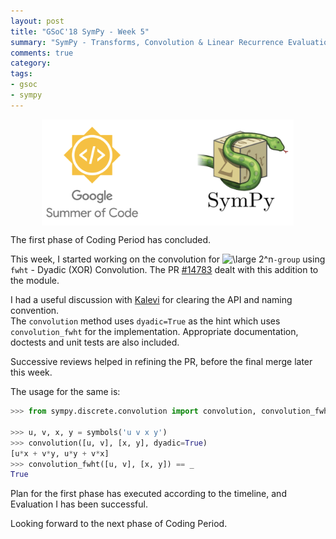 ```yaml
---
layout: post
title: "GSoC'18 SymPy - Week 5"
summary: "SymPy - Transforms, Convolution & Linear Recurrence Evaluation"
comments: true
category:
tags:
- gsoc
- sympy
---
```


<img src="/files/gsoc-sympy.png" style="width:80%; height:80%; float:left; margin-left:50px;" />
<br clear="all" />

The first phase of Coding Period has concluded.

This week, I started working on the convolution for <img src="http://latex.codecogs.com/svg.latex?\dpi{300}&space;\large&space;2^n" title="\large 2^n" />`-group` using `fwht` - Dyadic (XOR) Convolution. The PR [#14783](https://github.com/sympy/sympy/pull/14783) dealt with this addition to the module.

I had a useful discussion with [Kalevi](https://github.com/jksuom) for clearing the API and naming convention. <br />
The `convolution` method uses `dyadic=True` as the hint which uses `convolution_fwht` for the implementation. Appropriate documentation, doctests and unit tests are also included.

Successive reviews helped in refining the PR, before the final merge later this week.

The usage for the same is:
```python
>>> from sympy.discrete.convolution import convolution, convolution_fwht

>>> u, v, x, y = symbols('u v x y')
>>> convolution([u, v], [x, y], dyadic=True)
[u*x + v*y, u*y + v*x]
>>> convolution_fwht([u, v], [x, y]) == _
True
```

Plan for the first phase has executed according to the timeline, and Evaluation I has been successful.

Looking forward to the next phase of Coding Period.